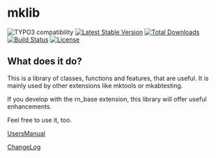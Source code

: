 mklib
=======


![TYPO3 compatibility](https://img.shields.io/badge/TYPO3-10.4%20%7C%2011.5-orange?maxAge=3600&style=flat-square&logo=typo3)
[![Latest Stable Version](https://img.shields.io/packagist/v/dmk/mklib.svg?maxAge=3600&style=flat-square&logo=composer)](https://packagist.org/packages/dmk/mklib)
[![Total Downloads](https://img.shields.io/packagist/dt/dmk/mklib.svg?maxAge=3600&style=flat-square)](https://packagist.org/packages/dmk/mklib)
[![Build Status](https://img.shields.io/github/workflow/status/DMKEBUSINESSGMBH/typo3-mklib/PHP-CI.svg?maxAge=3600&style=flat-square&logo=github-actions)](https://github.com/DMKEBUSINESSGMBH/typo3-mklib/actions?query=workflow%3APHP-CI)
[![License](https://img.shields.io/packagist/l/dmk/mklib.svg?maxAge=3600&style=flat-square&logo=gnu)](https://packagist.org/packages/dmk/mklib)

What does it do?
----------------

This is a library of classes, functions and features, that are useful. It is mainly used by other extensions like mktools or mkabtesting.

If you develop with the rn\_base extension, this library will offer useful enhancements.

Feel free to use it, too.


[UsersManual](Documentation/UsersManual/Index.md)

[ChangeLog](Documentation/ChangeLog/Index.md)
